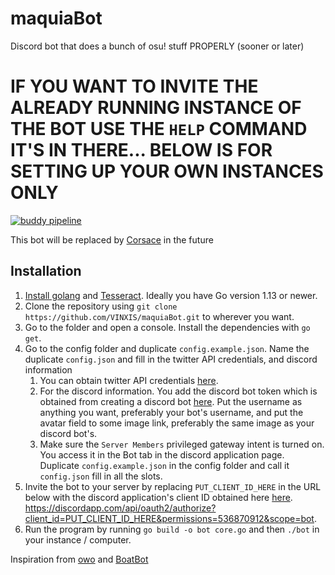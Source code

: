 # maquiaBot
Discord bot that does a bunch of osu! stuff PROPERLY (sooner or later)

# IF YOU WANT TO INVITE THE ALREADY RUNNING INSTANCE OF THE BOT USE THE `HELP` COMMAND IT'S IN THERE... BELOW IS FOR SETTING UP YOUR OWN INSTANCES ONLY

[![buddy pipeline](https://app.buddy.works/nyquillppysh/maquiabot/pipelines/pipeline/300684/badge.svg?token=82ffef6998b4d03ae05429bee692027ed1bf6c628ea54cbf1838ecd5e8b3a7a4 "buddy pipeline")](https://app.buddy.works/nyquillppysh/maquiabot/pipelines/pipeline/300684)

This bot will be replaced by [Corsace](https://github.com/Corsace/Corsace) in the future

## Installation
 1. [Install golang](https://golang.org/doc/install) and [Tesseract](https://github.com/UB-Mannheim/tesseract/wiki). Ideally you have Go version 1.13 or newer. 
 2. Clone the repository using `git clone https://github.com/VINXIS/maquiaBot.git` to wherever you want.
 3. Go to the folder and open a console. Install the dependencies with `go get`.
 4. Go to the config folder and duplicate `config.example.json`. Name the duplicate `config.json` and fill in the twitter API credentials, and discord information
	 1. You can obtain twitter API credentials [here](https://developer.twitter.com/en/docs).
	 2. For the discord information. You add the discord bot token which is obtained from creating a discord bot [here](https://discordapp.com/developers/applications). Put the username as anything you want, preferably your bot's username, and put the avatar field to some image link, preferably the same image as your discord bot's.
	 3. Make sure the `Server Members` privileged gateway intent is turned on. You access it in the Bot tab in the discord application page.
Duplicate `config.example.json` in the config folder and call it `config.json` fill in all the slots.
 5. Invite the bot to your server by replacing `PUT_CLIENT_ID_HERE` in the URL below with the discord application's client ID obtained here [here](https://discordapp.com/developers/applications). https://discordapp.com/api/oauth2/authorize?client_id=PUT_CLIENT_ID_HERE&permissions=536870912&scope=bot.
7. Run the program by running `go build -o bot core.go` and then `./bot` in your instance / computer.

Inspiration from [owo](https://github.com/AznStevy/owo) and [BoatBot](https://github.com/0xg0ldpk3rx0/SupportBot)

